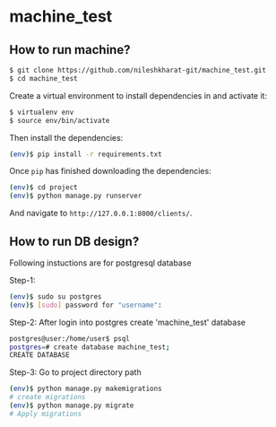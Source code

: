 # machine_test

## How to run machine?

```sh
$ git clone https://github.com/nileshkharat-git/machine_test.git
$ cd machine_test
```

Create a virtual environment to install dependencies in and activate it:

```sh
$ virtualenv env
$ source env/bin/activate
```

Then install the dependencies:

```sh
(env)$ pip install -r requirements.txt
```

Once `pip` has finished downloading the dependencies:
```sh
(env)$ cd project
(env)$ python manage.py runserver
```
And navigate to `http://127.0.0.1:8000/clients/`.

## How to run DB design?

Following instuctions are for postgresql database

Step-1:
```sh
(env)$ sudo su postgres
(env)$ [sudo] password for "username":
```

Step-2:
After login into postgres create  'machine_test' database

```sh
postgres@user:/home/user$ psql
postgres=# create database machine_test;
CREATE DATABASE
```

Step-3:
Go to project directory path

```sh
(env)$ python manage.py makemigrations
# create migrations
(env)$ python manage.py migrate
# Apply migrations
```